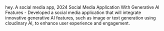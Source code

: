 hey. A social media app, 2024
Social Media Application With Generative AI Features - Developed a social media application that will integrate innovative generative AI features, such as image or text generation using cloudinary AI, to enhance user experience and engagement.
